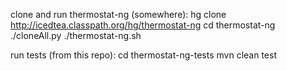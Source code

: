 clone and run thermostat-ng (somewhere):
  hg clone http://icedtea.classpath.org/hg/thermostat-ng
  cd thermostat-ng
  ./cloneAll.py
  ./thermostat-ng.sh
  
run tests (from this repo):
  cd thermostat-ng-tests
  mvn clean test





